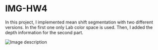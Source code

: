 # IMG-HW4
In this project, I implemented mean shift segmentation with two different versions. In the first one only Lab color space is used. Then, I added the depth information for the second part.

![Image description](http://i.epvpimg.com/t6myaab.png)

